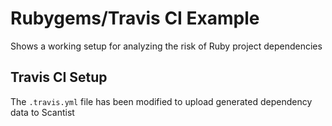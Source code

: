 # Rubygems/Travis CI Example

Shows a working setup for analyzing the risk of Ruby project dependencies

## Travis CI Setup
The `.travis.yml` file has been modified to upload generated dependency data to Scantist
